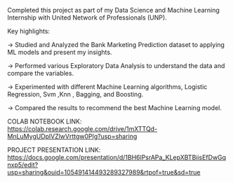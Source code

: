 Completed this project as part of my Data Science and Machine Learning Internship with United Network of Professionals (UNP).

Key highlights:

-> Studied and Analyzed the Bank Marketing Prediction dataset to applying ML models and present my insights.

-> Performed various Exploratory Data Analysis to understand the data and compare the variables.

-> Experimented with different Machine Learning algorithms, Logistic Regression, Svm ,Knn , Bagging, and Boosting.

-> Compared the results to recommend the best Machine Learning model.

COLAB NOTEBOOK LINK: https://colab.research.google.com/drive/1mXTTQd-MnLuMygUDplVZlwVrttgw0Plg?usp=sharing

PROJECT PRESENTATION LINK: https://docs.google.com/presentation/d/1BH6lPsrAPa_KLepXBTBiisEfDwGqnxp5/edit?usp=sharing&ouid=105491414493289327989&rtpof=true&sd=true
